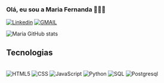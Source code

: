 
### Olá, eu sou a Maria Fernanda 🙋🏻‍♀️

[![Linkedin](https://img.shields.io/badge/LinkedIn-0077B5?style=for-the-badge&logo=linkedin&logoColor=white)](https://www.linkedin.com/in/maria-fernanda-melchior-correia-14867b2a0/)
[![GMAIL](https://img.shields.io/badge/Gmail-D14836?style=for-the-badge&logo=gmail&logoColor=white)](mmelchiorcorreia@gmail.com)

![Maria GitHub stats](https://github-readme-stats.vercel.app/api?username=mfmelchior&show_icons=true&theme=dracula)

## Tecnologias

<div style="display: inline_block"><br/>
<img align="center" alt = "HTML5" src="https://img.shields.io/badge/HTML5-E34F26?style=for-the-badge&logo=html5&logoColor=white">
<img align="center" alt = "CSS" src="	https://img.shields.io/badge/CSS3-1572B6?style=for-the-badge&logo=css3&logoColor=white">
<img align="center" alt = "JavaScript" src="https://img.shields.io/badge/JavaScript-F7DF1E?style=for-the-badge&logo=javascript&logoColor=black">
<img align="center" alt = "Python" src="https://img.shields.io/badge/Python-3776AB?style=for-the-badge&logo=python&logoColor=white">
<img align="center" alt = "SQL" src="https://img.shields.io/badge/MySQL-00000F?style=for-the-badge&logo=mysql&logoColor=white">
<img align="center" alt = "Postgresql" src="https://img.shields.io/badge/PostgreSQL-316192?style=for-the-badge&logo=postgresql&logoColor=white">
</div>
